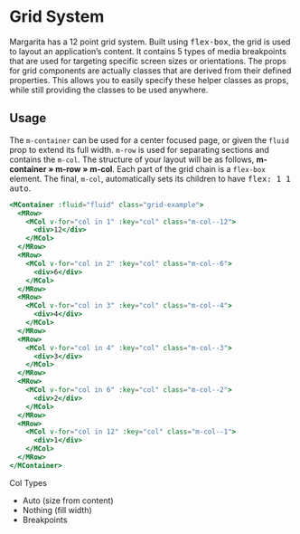 # Grid System

Margarita has a 12 point grid system. Built using <kbd>flex-box</kbd>, the grid is used to layout an application’s content. It contains 5 types of media breakpoints that are used for targeting specific screen sizes or orientations. The props for grid components are actually classes that are derived from their defined properties. This allows you to easily specify these helper classes as props, while still providing the classes to be used anywhere.

## Usage

The `m-container` can be used for a center focused page, or given the `fluid` prop to extend its full width. `m-row` is used for separating sections and contains the `m-col`. The structure of your layout will be as follows, **m-container » m-row » m-col**. Each part of the grid chain is a `flex-box` element. The final, `m-col`, automatically sets its children to have <kbd>flex: 1 1 auto</kbd>.

```handlebars
<MContainer :fluid="fluid" class="grid-example">
  <MRow>
    <MCol v-for="col in 1" :key="col" class="m-col--12">
      <div>12</div>
    </MCol>
  </MRow>
  <MRow>
    <MCol v-for="col in 2" :key="col" class="m-col--6">
      <div>6</div>
    </MCol>
  </MRow>
  <MRow>
    <MCol v-for="col in 3" :key="col" class="m-col--4">
      <div>4</div>
    </MCol>
  </MRow>
  <MRow>
    <MCol v-for="col in 4" :key="col" class="m-col--3">
      <div>3</div>
    </MCol>
  </MRow>
  <MRow>
    <MCol v-for="col in 6" :key="col" class="m-col--2">
      <div>2</div>
    </MCol>
  </MRow>
  <MRow>
    <MCol v-for="col in 12" :key="col" class="m-col--1">
      <div>1</div>
    </MCol>
  </MRow>
</MContainer>
```

Col Types
- Auto (size from content)
- Nothing (fill width)
- Breakpoints
